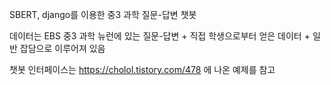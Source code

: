SBERT, django를 이용한 중3 과학 질문-답변 챗봇

데이터는 EBS 중3 과학 뉴런에 있는 질문-답변 + 직접 학생으로부터 얻은 데이터 + 일반 잡담으로 이루어져 있음

챗봇 인터페이스는 https://cholol.tistory.com/478 에 나온 예제를 참고
